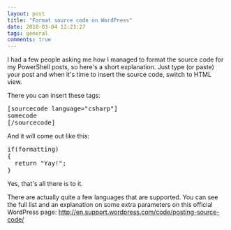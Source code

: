 ```yaml
---
layout: post
title: "Format source code on WordPress"
date: 2010-03-04 12:23:27
tags: general
comments: true
---
```

<p>I had a few people asking me how I managed to format the source code for my PowerShell posts, so here's a short explanation.
Just type (or paste) your post and when it's time to insert the source code, switch to HTML view.</p>

There you can insert these tags:
<pre class="prettyprint">
[sourcecode language="csharp"]
somecode
[/sourcecode]
</pre>

And it will come out like this:

<pre class="prettyprint">
if(formatting)
{
  return &quot;Yay!&quot;;
}
</pre>

Yes, that's all there is to it.

There are actually quite a few languages that are supported. You can see the full list and an explanation on some extra parameters on this official WordPress page: <a href="http://en.support.wordpress.com/code/posting-source-code/">http://en.support.wordpress.com/code/posting-source-code/</a>
